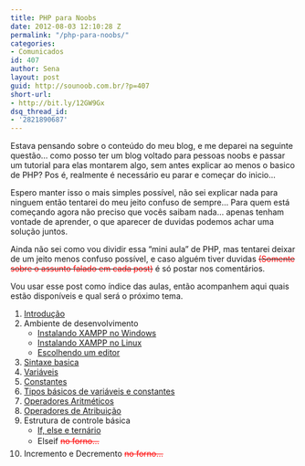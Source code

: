 ```yaml
---
title: PHP para Noobs
date: 2012-08-03 12:10:28 Z
permalink: "/php-para-noobs/"
categories:
- Comunicados
id: 407
author: Sena
layout: post
guid: http://sounoob.com.br/?p=407
short-url:
- http://bit.ly/12GW9Gx
dsq_thread_id:
- '2821890687'
---
```


Estava pensando sobre o conteúdo do meu blog, e me deparei na seguinte questão… como posso ter um blog voltado para pessoas noobs e passar um tutorial para elas montarem algo, sem antes explicar ao menos o basico de PHP? Pos é, realmente é necessário eu parar e começar do inicio…

Espero manter isso o mais simples possível, não sei explicar nada para ninguem então tentarei do meu jeito confuso de sempre… Para quem está começando agora não preciso que vocês saibam nada… apenas tenham vontade de aprender, o que aparecer de duvidas podemos achar uma solução juntos.
  
<!--more-->

Ainda não sei como vou dividir essa “mini aula” de PHP, mas tentarei deixar de um jeito menos confuso possível, e caso alguém tiver duvidas <del><span style="color: #ff0000;">(Somente sobre o assunto falado em cada post)</span></del> é só postar nos comentários.

Vou usar esse post como índice das aulas, então acompanhem aqui quais estão disponíveis e qual será o próximo tema.

  1. <a title="Introdução – PHP para Noobs" href="./introducao-php-para-noobs/" target="_blank">Introdução</a>
  2. Ambiente de desenvolvimento 
      * <a name="xampp" title="Instalando XAMPP no Windows" href="./instalando-xampp-no-windows/" target="_blank">Instalando XAMPP no Windows</a>
      * <a title="Instalando XAMPP no Linux" href="./instalando-xampp-no-linux/" target="_blank">Instalando XAMPP no Linux</a>
      * <a title="Escolhendo um editor PHP" href="./escolhendo-um-editor-php/" target="_blank">Escolhendo um editor</a>
  3. <a title="Sintaxe basica PHP" href="./sintaxe-basica-php/" target="_blank">Sintaxe basica</a>
  4. <a title="Variáveis em PHP" href="./variaveis-php/" target="_blank">Variáveis</a>
  5. <a title="Constantes no PHP" href="./constantes-no-php/" target="_blank">Constantes</a>
  6. <a title="Tipos básicos de variáveis e constantes no PHP" href="./tipos-basicos-de-variaveis-e-constantes-no-php/" target="_blank">Tipos básicos de variáveis e constantes</a>
  7. <a title="Operadores Aritméticos no PHP" href="./operadores-aritmeticos-no-php/" target="_blank">Operadores Aritméticos</a>
  8. <a title="Operadores de Atribuição no PHP" href="./operadores-de-atribuicao-no-php/" target="_blank">Operadores de Atribuição</a>
  9. Estrutura de controle básica 
      * <a title="If, else e ternário no PHP" href="./if-else-e-ternario-no-php/" target="_blank">If, else e ternário</a>
      * Elseif <span style="color: #ff0000;"><del style="line-height: 22px;">no forno…</del></span>
 10. Incremento e Decremento <span style="color: #ff0000;"><del style="line-height: 22px;">no forno…</del></span>